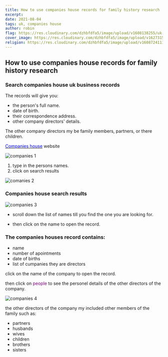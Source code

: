 ```yaml
---
title: How to use companies house records for family history research
excerpt:
date: 2021-08-04
tags: uk, companies house
author: robin
flag: https://res.cloudinary.com/dzhbfdfa5/image/upload/v1608138255/uk-flag_fxtdvo.jpg
cover_image: https://res.cloudinary.com/dzhbfdfa5/image/upload/v1627315634/companies_mryctb.jpg
religion: https://res.cloudinary.com/dzhbfdfa5/image/upload/v1608724111/square_odtquo.png
---
```


## How to use companies house records for family history research

### Search companies house uk business records

The records will give you:

- the person's full name.
- date of birth.
- their correspondence address.
- other company directors' details.

The other company directors my be family members, partners, or there children.

[<span style="color:blue">Companies house</span>](https://bit.ly/3poS64b) website

![companies 1](https://res.cloudinary.com/dzhbfdfa5/image/upload/c_scale,h_400,w_600/v1627975683/comanies1_mdo04h.png)

1. type in the persons names.
2. click on search results

![comanies 2](https://res.cloudinary.com/dzhbfdfa5/image/upload/c_scale,h_400,w_600/v1627978300/companies_2_ctlek4.png)

### Companies house search results

![companies 3](https://res.cloudinary.com/dzhbfdfa5/image/upload/c_scale,h_400,w_600/v1628013432/companies3_mah80s.png)

- scroll down the list of names till you find the one you are looking for.

- then click on the name to open the record.

### The companies houses record contains:

- name
- number of apointments
- date of births
- list of cumpanies they are directors

click on the name of the company to open the record.

then click on <span style="color:purple">people</span> to see the personel details of the other directors of the company.

![companies 4](https://res.cloudinary.com/dzhbfdfa5/image/upload/c_scale,h_400,w_600/v1628015321/companies4_q675uj.png)

the other directors of the company my included other members of the family such as:

- partners
- husbands
- wives
- children
- brothers
- sisters
